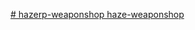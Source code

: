 [# hazerp-weaponshop
haze-weaponshop
](https://drive.google.com/file/d/1ljis_Tr0baIMfHRlrAQHaO9t0kVpws4e/view?usp=drive_link)
